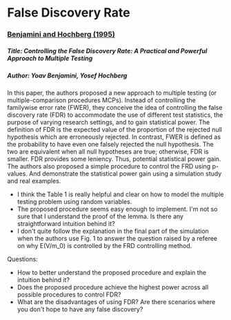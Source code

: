 # False Discovery Rate

### [Benjamini and Hochberg (1995)](https://doi.org/10.1111/j.2517-6161.1995.tb02031.x)

##### Title: Controlling the False Discovery Rate: A Practical and Powerful Approach to Multiple Testing

##### Author: Yoav Benjamini, Yosef Hochberg

In this paper, the authors proposed a new approach to multiple testing (or multiple-comparison procedures MCPs). Instead of controlling the familywise error rate (FWER), they conceive the idea of controlling the false discovery rate (FDR) to accommodate the use of different test statistics, the purpose of varying research settings, and to gain statistical power. The definition of FDR is the expected value of the proportion of the rejected null hypothesis which are erroneously rejected. In contrast, FWER is defined as the probability to have even one falsely rejected the null hypothesis. The two are equivalent when all null hypotheses are true; otherwise, FDR is smaller. FDR provides some leniency. Thus, potential statistical power gain. The authors also proposed a simple procedure to control the FRD using p-values. And demonstrate the statistical power gain using a simulation study and real examples. 

* I think the Table 1 is really helpful and clear on how to model the multiple testing problem using random variables. 
* The proposed procedure seems easy enough to implement. I'm not so sure that I understand the proof of the lemma. Is there any straightforward intuition behind it?
* I don't quite follow the explanation in the final part of the simulation when the authors use Fig. 1 to answer the question raised by a referee on why E(V/m_0) is controlled by the FRD controlling method. 

Questions:

* How to better understand the proposed procedure and explain the intuition behind it?
* Does the proposed procedure achieve the highest power across all possible procedures to control FDR?
* What are the disadvantages of using FDR? Are there scenarios where you don't hope to have any false discovery?

